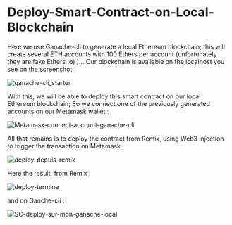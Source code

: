 # Deploy-Smart-Contract-on-Local-Blockchain


Here we use Ganache-cli to generate a local Ethereum blockchain; this will create several ETH accounts with 100 Ethers per account (unfortunately they are fake Ethers :o) )... Our blockchain is available on the localhost you see on the screenshot:

![ganache-cli_starter](https://user-images.githubusercontent.com/100287577/158903539-88c2c417-e9f7-463b-b7f7-4b3a527ac036.JPG)


With this, we will be able to deploy this smart contract on our local Ethereum blockchain; So we connect one of the previously generated accounts on our Metamask wallet :

![Metamask-connect-account-ganache-cli](https://user-images.githubusercontent.com/100287577/158903601-8e11e2d3-bfc3-431c-938a-961c505395b4.JPG)

All that remains is to deploy the contract from Remix, using Web3 injection to trigger the transaction on Metamask :

![deploy-depuis-remix](https://user-images.githubusercontent.com/100287577/158903888-2ff300b4-a680-4d07-b617-b01c107ae399.jpg)

Here the result, from Remix :

![deploy-termine](https://user-images.githubusercontent.com/100287577/158903905-25400dba-de7b-4aaf-bb6a-bbf340cadbfb.jpg)


and on Ganche-cli :



![SC-deploy-sur-mon-ganache-local](https://user-images.githubusercontent.com/100287577/158904056-43f95d40-8a55-422c-9bdd-16266941bc89.JPG)






